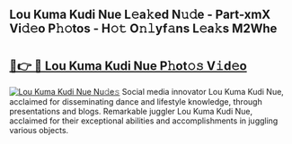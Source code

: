 ## Lou Kuma Kudi Nue L𝚎a𝚔ed N𝚞𝚍e - Part-xmX Vi𝚍𝚎o P𝚑𝚘tos - H𝚘𝚝 O𝚗𝚕yf𝚊ns L𝚎a𝚔s M2Whe

# <h2><a href="http://kf7l4yi.oniu.top/?m=Lou+Kuma+Kudi+Nue">🔗👉 🔴 Lou Kuma Kudi Nue P𝚑ot𝚘𝚜 V𝚒d𝚎o</a></h2>

[![Lou Kuma Kudi Nue Nu𝚍e𝚜](https://i.imgur.com/0qMVB7G.gif)](http://kf7l4yi.oniu.top/?m=Lou+Kuma+Kudi+Nue)
Social media innovator Lou Kuma Kudi Nue, acclaimed for disseminating dance and lifestyle knowledge, through presentations and blogs. Remarkable juggler Lou Kuma Kudi Nue, acclaimed for their exceptional abilities and accomplishments in juggling various objects.  
